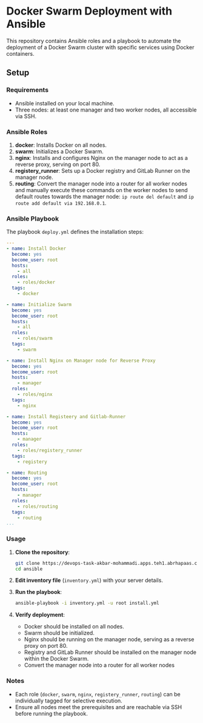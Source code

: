 
# Docker Swarm Deployment with Ansible

This repository contains Ansible roles and a playbook to automate the deployment of a Docker Swarm cluster with specific services using Docker containers.

## Setup

### Requirements
- Ansible installed on your local machine.
- Three nodes: at least one manager and two worker nodes, all accessible via SSH.

### Ansible Roles
1. **docker**: Installs Docker on all nodes.
2. **swarm**: Initializes a Docker Swarm.
3. **nginx**: Installs and configures Nginx on the manager node to act as a reverse proxy, serving on port 80.
4. **registery_runner**: Sets up a Docker registry and GitLab Runner on the manager node.
5. **routing**: Convert the manager node into a router for all worker nodes and manually execute these commands on the worker nodes to send default routes towards the manager node: `ip route del default` and `ip route add default via 192.168.0.1`.

### Ansible Playbook

The playbook `deploy.yml` defines the installation steps:

```yaml
---
- name: Install Docker
  become: yes
  become_user: root
  hosts:
    - all
  roles:
    - roles/docker
  tags:
    - docker

- name: Initialize Swarm
  become: yes
  become_user: root
  hosts:
    - all
  roles:
    - roles/swarm
  tags:
    - swarm

- name: Install Nginx on Manager node for Reverse Proxy
  become: yes
  become_user: root
  hosts:
    - manager
  roles:
    - roles/nginx
  tags:
    - nginx

- name: Install Registeery and Gitlab-Runner
  become: yes
  become_user: root
  hosts:
    - manager
  roles:
    - roles/registery_runner
  tags:
    - registery

- name: Routing
  become: yes
  become_user: root
  hosts:
    - manager
  roles:
    - roles/routing
  tags:
    - routing
...
  ```

### Usage

1. **Clone the repository**:
   ```bash
   git clone https://devops-task-akbar-mohammadi.apps.teh1.abrhapaas.com/root/ansible.git
   cd ansible
   ```

2. **Edit inventory file** (`inventory.yml`) with your server details.

3. **Run the playbook**:
   ```bash
   ansible-playbook -i inventory.yml -u root install.yml
   ```

4. **Verify deployment**:
   - Docker should be installed on all nodes.
   - Swarm should be initialized.
   - Nginx should be running on the manager node, serving as a reverse proxy on port 80.
   - Registry and GitLab Runner should be installed on the manager node within the Docker Swarm.
   - Convert the manager node into a router for all worker nodes

### Notes
- Each role (`docker`, `swarm`, `nginx`, `registery_runner`, `routing`) can be individually tagged for selective execution.
- Ensure all nodes meet the prerequisites and are reachable via SSH before running the playbook.



